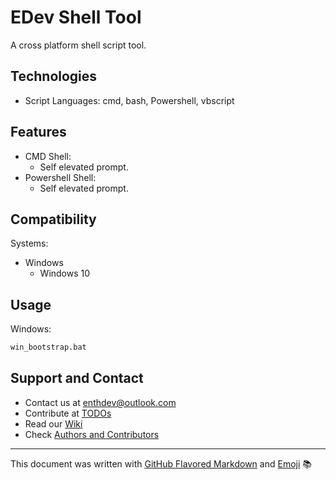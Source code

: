 # EDev Shell Tool
A cross platform shell script tool.

## Technologies
* Script Languages: cmd, bash, Powershell, vbscript

## Features
* CMD Shell:
  * Self elevated prompt.
* Powershell Shell:
  * Self elevated prompt.

## Compatibility
Systems:
* Windows
  * Windows 10

## Usage

Windows:

```bat
win_bootstrap.bat
```

## Support and Contact
* Contact us at [enthdev@outlook.com](mailto:enthdev@outlook.com)
* Contribute at [TODOs](TODO.md)
* Read our [Wiki](https://github.com/EnthDev/edevshelltool/wiki)
* Check [Authors and Contributors](THANKS.md)

***

This document was written with [GitHub Flavored Markdown](https://guides.github.com/features/mastering-markdown/) and [Emoji](http://www.emoji-cheat-sheet.com/) :books:
